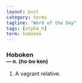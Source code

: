 ```yaml
---
layout: post
category: terms
tagline: "Word of the Day"
tags: [alpha_h]
term: hoboken
---
```


<h3>Hoboken<br/> <small>&mdash; n. (ho<span><span>&middot;</span></span>bo<span><span>&middot;</span></span>ken)</small></h3>
<p><ol>
<li>A vagrant relative.</li>
</ol></p>

